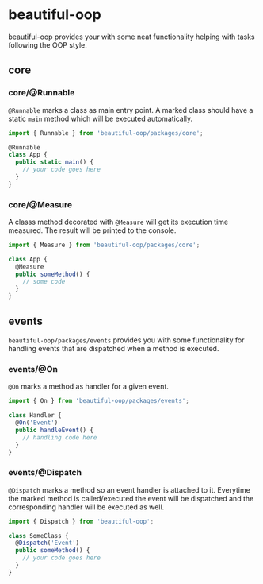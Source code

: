 # beautiful-oop

beautiful-oop provides your with some neat functionality helping with tasks
following the OOP style.

## core

### core/@Runnable

`@Runnable` marks a class as main entry point. A marked class should have a static
`main` method which will be executed automatically.

```ts
import { Runnable } from 'beautiful-oop/packages/core';

@Runnable
class App {
  public static main() {
    // your code goes here
  }
}
```

### core/@Measure

A classs method decorated with `@Measure` will get its execution time
measured. The result will be printed to the console.

```ts
import { Measure } from 'beautiful-oop/packages/core';

class App {
  @Measure
  public someMethod() {
    // some code
  }
}
```

## events

`beautiful-oop/packages/events` provides you with some functionality for handling
events that are dispatched when a method is executed.

### events/@On

`@On` marks a method as handler for a given event.

```ts
import { On } from 'beautiful-oop/packages/events';

class Handler {
  @On('Event')
  public handleEvent() {
    // handling code here
  }
}
```

### events/@Dispatch

`@Dispatch` marks a method so an event handler is attached to it. Everytime the
marked method is called/executed the event will be dispatched and the corresponding
handler will be executed as well.

```ts
import { Dispatch } from 'beautiful-oop';

class SomeClass {
  @Dispatch('Event')
  public someMethod() {
    // your code goes here
  }
}
```

